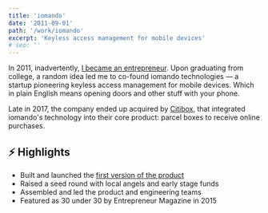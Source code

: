 ```yaml
---
title: 'iomando'
date: '2011-09-01'
path: '/work/iomando'
excerpt: 'Keyless access management for mobile devices'
# seo: ''
---
```


In 2011, inadvertently, [I became an entrepreneur](/blog/2013/iomando-prologue). Upon graduating from college, a random idea led me to co-found iomando technologies — a startup pioneering keyless access management for mobile devices. Which in plain English means opening doors and other stuff with your phone.

Late in 2017, the company ended up acquired by [Citibox](https://www.citibox.com/), that integrated iomando's technology into their core product: parcel boxes to receive online purchases.

## ⚡️ Highlights

- Built and launched the [first version of the product](/blog/2013/iomando-10)
- Raised a seed round with local angels and early stage funds
- Assembled and led the product and engineering teams
- Featured as 30 under 30 by Entrepreneur Magazine in 2015
